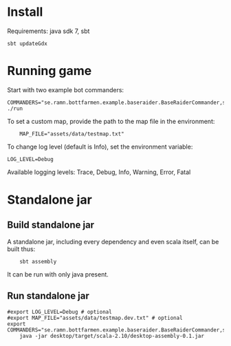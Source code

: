 Install
============

Requirements: java sdk 7, sbt

    sbt updateGdx


Running game
============

Start with two example bot commanders:

    COMMANDERS="se.ramn.bottfarmen.example.baseraider.BaseRaiderCommander,se.ramn.bottfarmen.example.idle.IdleCommander" ./run

To set a custom map, provide the path to the map file in the environment:

		MAP_FILE="assets/data/testmap.txt"

To change log level (default is Info), set the environment variable:

    LOG_LEVEL=Debug

Available logging levels: Trace, Debug, Info, Warning, Error, Fatal


Standalone jar
==============

Build standalone jar
--------------------
A standalone jar, including every dependency and even scala itself, can be
built thus:

		sbt assembly

It can be run with only java present.


Run standalone jar
------------------

    #export LOG_LEVEL=Debug # optional
    #export MAP_FILE="assets/data/testmap.dev.txt" # optional
    export COMMANDERS="se.ramn.bottfarmen.example.baseraider.BaseRaiderCommander,se.ramn.bottfarmen.example.idle.IdleCommander"
		java -jar desktop/target/scala-2.10/desktop-assembly-0.1.jar
